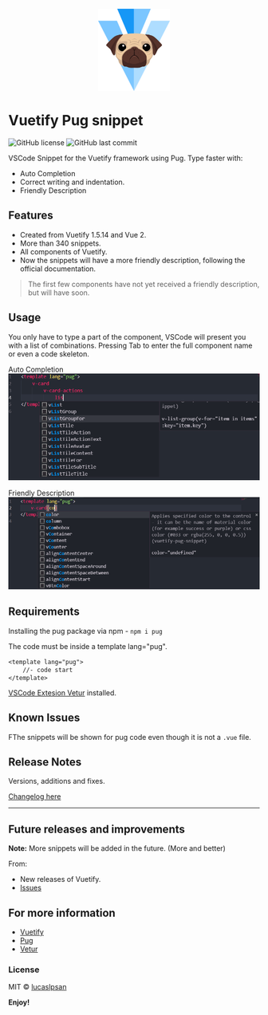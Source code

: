 <p align="center">
<img src="https://raw.githubusercontent.com/lucaslpsan/vuetify-pug-snippet/master/assets/icon.png" height="165" alt="Icon">
</p>

# Vuetify Pug snippet
![GitHub license](https://img.shields.io/github/license/lucaslpsan/vuetify-pug-snippet.svg)
![GitHub last commit](https://img.shields.io/github/last-commit/lucaslpsan/vuetify-pug-snippet.svg)

VSCode Snippet for the Vuetify framework using Pug. Type faster with:
* Auto Completion
* Correct writing and indentation.
* Friendly Description

## Features

- Created from Vuetify 1.5.14 and Vue 2.
- More than 340 snippets.
- All components of Vuetify.
- Now the snippets will have a more friendly description, following the official documentation.

> The first few components have not yet received a friendly description, but will have soon.

## Usage
You only have to type a part of the component, VSCode will present you with a list of combinations. Pressing Tab to enter the full component name or even a code skeleton.

Auto Completion
![example](assets/example.png)

Friendly Description
![example](assets/example-description.png)

## Requirements

Installing the pug package via npm - `npm i pug`

The code must be inside a template lang="pug".
```
<template lang="pug">
    //- code start
</template>
```
[VSCode Extesion Vetur](https://marketplace.visualstudio.com/items?itemName=octref.vetur) installed.

## Known Issues
FThe snippets will be shown for pug code even though it is not a `.vue` file.

## Release Notes

Versions, additions and fixes.

[Changelog here](CHANGELOG.md)

-----------------------------------------------------------------------------------------------------------

## Future releases and improvements

**Note:** More snippets will be added in the future. (More and better)

From:

* New releases of Vuetify.
* [Issues](https://github.com/lucaslpsan/vuetify-pug-snippet/issues)

## For more information

* [Vuetify](https://vuetifyjs.com/)
* [Pug](https://pugjs.org/)
* [Vetur](https://vuejs.github.io/vetur)

### License
MIT © [lucaslpsan](https://github.com/lucaslpsan)

**Enjoy!**
